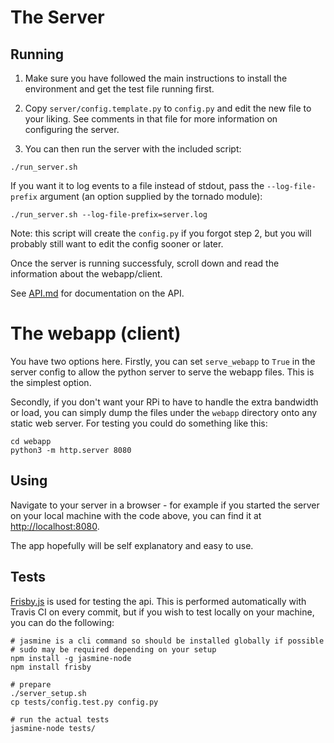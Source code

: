 # The Server

## Running

1. Make sure you have followed the main instructions to install the environment and get the test file running first.

2. Copy `server/config.template.py` to `config.py` and edit the new file to your liking. See comments in that file for more
   information on configuring the server.

3. You can then run the server with the included script:

```
./run_server.sh
```

If you want it to log events to a file instead of stdout, pass the `--log-file-prefix` argument (an option supplied by
the tornado module):

```
./run_server.sh --log-file-prefix=server.log
```

Note: this script will create the `config.py` if you forgot step 2, but you will probably still want to edit the config
sooner or later.

Once the server is running successfuly, scroll down and read the information about the webapp/client.

See [API.md](API.md) for documentation on the API.


# The webapp (client)

You have two options here.
Firstly, you can set `serve_webapp` to `True` in the server config to allow the python server to serve the webapp files.
This is the simplest option.

Secondly, if you don't want your RPi to have to handle the extra bandwidth or load, you can simply dump the files under
the `webapp` directory onto any static web server. For testing you could do something like this:

```
cd webapp
python3 -m http.server 8080
```

## Using

Navigate to your server in a browser - for example if you started the server on your local machine with the code above,
you can find it at [http://localhost:8080](http://localhost:8080).

The app hopefully will be self explanatory and easy to use.


## Tests

[Frisby.js](http://frisbyjs.com/) is used for testing the api. This is performed automatically with Travis CI on every
commit, but if you wish to test locally on your machine, you can do the following:

```
# jasmine is a cli command so should be installed globally if possible
# sudo may be required depending on your setup
npm install -g jasmine-node
npm install frisby

# prepare
./server_setup.sh
cp tests/config.test.py config.py

# run the actual tests
jasmine-node tests/
```

